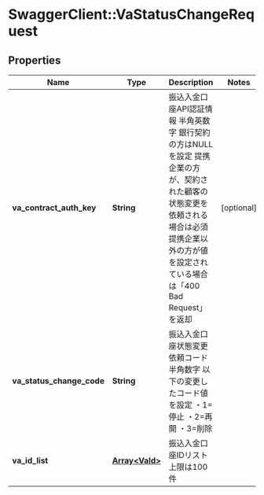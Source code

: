 # SwaggerClient::VaStatusChangeRequest

## Properties
Name | Type | Description | Notes
------------ | ------------- | ------------- | -------------
**va_contract_auth_key** | **String** | 振込入金口座API認証情報 半角英数字 銀行契約の方はNULLを設定 提携企業の方が、契約された顧客の状態変更を依頼される場合は必須 提携企業以外の方が値を設定されている場合は「400 Bad Request」を返却  | [optional] 
**va_status_change_code** | **String** | 振込入金口座状態変更依頼コード 半角数字 以下の変更したコード値を設定 ・1&#x3D;停止 ・2&#x3D;再開 ・3&#x3D;削除  | 
**va_id_list** | [**Array&lt;VaId&gt;**](VaId.md) | 振込入金口座IDリスト 上限は100件  | 


